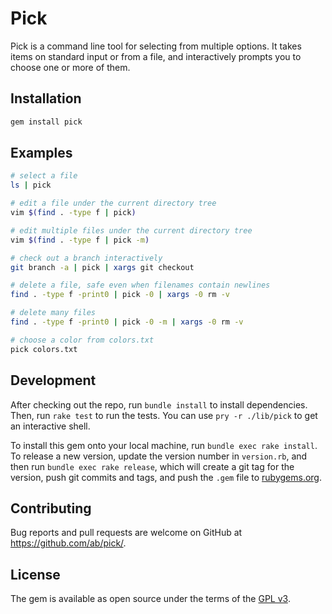# Pick

Pick is a command line tool for selecting from multiple options. It takes items
on standard input or from a file, and interactively prompts you to choose one
or more of them.

## Installation

```sh
gem install pick
```

## Examples

```sh
# select a file
ls | pick

# edit a file under the current directory tree
vim $(find . -type f | pick)

# edit multiple files under the current directory tree
vim $(find . -type f | pick -m)

# check out a branch interactively
git branch -a | pick | xargs git checkout

# delete a file, safe even when filenames contain newlines
find . -type f -print0 | pick -0 | xargs -0 rm -v

# delete many files
find . -type f -print0 | pick -0 -m | xargs -0 rm -v

# choose a color from colors.txt
pick colors.txt
```

## Development

After checking out the repo, run `bundle install` to install dependencies. Then, run `rake test` to run the tests. You can use `pry -r ./lib/pick` to get an interactive shell.

To install this gem onto your local machine, run `bundle exec rake install`. To release a new version, update the version number in `version.rb`, and then run `bundle exec rake release`, which will create a git tag for the version, push git commits and tags, and push the `.gem` file to [rubygems.org](https://rubygems.org).

## Contributing

Bug reports and pull requests are welcome on GitHub at https://github.com/ab/pick/.

## License

The gem is available as open source under the terms of the [GPL v3](https://opensource.org/licenses/GPL-3.0).

